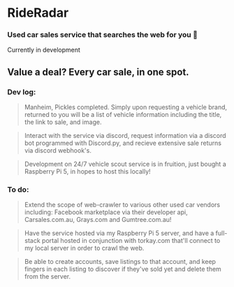 # RideRadar
### Used car sales service that searches the web for you 🚗
Currently in development

## Value a deal? Every car sale, in one spot.

### Dev log:
> Manheim, Pickles completed. Simply upon requesting a vehicle brand, returned to you will be a list of vehicle information including the title, the link to sale, and image.

> Interact with the service via discord, request information via a discord bot programmed with Discord.py, and recieve extensive sale returns via discord webhook's.

> Development on 24/7 vehicle scout service is in fruition, just bought a Raspberry Pi 5, in hopes to host this locally!

### To do:
> Extend the scope of web-crawler to various other used car vendors including: Facebook marketplace via their developer api, Carsales.com.au, Grays.com and Gumtree.com.au!

> Have the service hosted via my Raspberry Pi 5 server, and have a full-stack portal hosted in conjunction with torkay.com that'll connect to my local server in order to crawl the web.

> Be able to create accounts, save listings to that account, and keep fingers in each listing to discover if they've sold yet and delete them from the server. 



